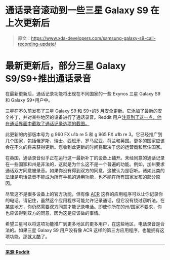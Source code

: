 # 通话录音滚动到一些三星 Galaxy S9 在上次更新后

> 原文：<https://www.xda-developers.com/samsung-galaxy-s9-call-recording-update/>

# 最新更新后，部分三星 Galaxy S9/S9+推出通话录音

在最新更新后，通话记录功能将出现在不同国家的一些 Exynos 三星 Galaxy S9 和 Galaxy S9+用户中。

三星在不久前发布了三星 Galaxy S9 和 S9+的[5 月安全更新](https://www.xda-developers.com/install-may-security-update-samsung-galaxy-s9/)。它添加了最新的安全补丁，并对某些地区的设备进行了通话录音。Reddit 用户[注意到了这一点，他在通话界面中截取了通话记录选项的截图。](https://www.reddit.com/user/The-Mentalist)

此更新的内部版本号为 g 960 FX u1b re 5 和 g 965 FX u1b re 3。它已经推广到几个国家，包括俄罗斯、瑞士、西班牙、罗马尼亚、荷兰和英国。更多的国家应该会在不久的将来获得更新。您收到此更新的时间将取决于您的运营商和居住国家。

在英国，通话录音似乎正在运行这一最新补丁的设备上铺开。未经同意的通话记录在一些国家和州是非法的，这就是为什么这不是一个普遍的功能。例如，加州要求通话双方同意被录音。如果你没有得到双方的同意，这被认为是窃听。诸如此类的法律是电话录音不能成为所有手机的通用功能，也不能在所有国家发布的部分原因。

尽管这不是很多设备上的官方功能，但有像 [ACR](https://play.google.com/store/apps/details?id=com.nll.acr) 这样的应用程序可以让你记录你的电话。请记住，虽然这个应用程序可能允许记录通话，但它没有绕过窃听法。在某些地方，你仍然需要双方同意才能记录电话。即使你所在的州/国家不要求，你也应该得到双方的同意，因为这是应该做的事情。

希望三星可以将这项功能推广到更多地区的更多用户，在这些地区，电话录音是合法的。如果三星 Galaxy S9 用户没有像 ACR 这样的第三方应用程序，也能拥有这项功能，那就太酷了。

* * *

[**来源:Reddit**](https://www.reddit.com/r/GalaxyS9/comments/8m7psh/noticed_a_built_in_recorder_for_the_s9_after/)